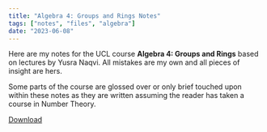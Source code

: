 ```yaml
---
title: "Algebra 4: Groups and Rings Notes"
tags: ["notes", "files", "algebra"]
date: "2023-06-08"
---
```


Here are my notes for the UCL course **Algebra 4: Groups and Rings** based on
lectures by Yusra Naqvi. All mistakes are my own and all pieces of insight are
hers.

Some parts of the course are glossed over or only brief touched upon within
these notes as they are written assuming the reader has taken a course in
Number Theory.

[Download](/files/algebra_4_notes.pdf)
